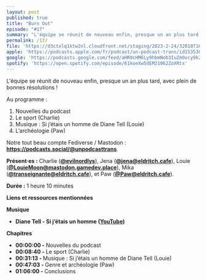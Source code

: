 ```yaml
---
layout: post
published: true
title: "Burn Out"
episode: "#17"
summary: "L'équipe se réunit de nouveau enfin, presque un an plus tard, avec plein de bonnes résolutions !"
permalink: /17/
file: 'https://d3ctxlq1ktw2nl.cloudfront.net/staging/2023-2-24/320107160-22050-1-50ac892974888.m4a'
apple: 'https://podcasts.apple.com/fr/podcast/un-podcast-trans/id1535381424?l=en&i=1000605796309'
google: 'https://podcasts.google.com/feed/aHR0cHM6Ly9hbmNob3IuZm0vcy9kZDA3MzQvcG9kY2FzdC9yc3M/episode/NWU4Y2M1MWEtOTcwYS00ODk1LThjY2ItOGI1OTE0MDkzMTA2?sa=X&ved=0CAUQkfYCahcKEwj4w4-jsY7-AhUAAAAAHQAAAAAQAQ'
spotify: 'https://open.spotify.com/episode/61koeXw5dEM21062ZoXRtx'
---
```

<p>L'équipe se réunit de nouveau enfin, presque un an plus tard, avec plein de bonnes résolutions !</p>

<!--more-->

<p>Au programme :</p>
	<ol>
  <li>Nouvelles du podcast</li>
	<li>Le sport (Charlie)</li>
	<li>Musique : Si j’étais un homme de Diane Tell (Louie)</li>
	<li>L’archéologie (Paw)</li>
</ol>
<p>Notre tout beau compte Fediverse / Mastodon : <a href="https://podcasts.social/@unpodcasttrans"><strong>https://podcasts.social/@unpodcasttrans</strong></a>.</p>





<p><strong>Présent·es :</strong> 
Charlie (<a href="https://twitter.com/evilnordlys"><strong>@evilnordlys</strong></a>),  
Jena (<a href="https://eldritch.cafe/@jena"><strong>@jena@eldritch.cafe</strong></a>), 
Louie (<a href="https://mastodon.gamedev.place/@LouieMoon"><strong>@LouieMoon@mastodon.gamedev.place</strong></a>), 
Mika (<a href="https://eldritch.cafe/@transeignante"><strong>@transeignante@eldritch.cafe</strong></a>), et
Paw (<a href="https://eldritch.cafe/@paw"><strong>@Paw@eldritch.cafe</strong></a>).</p> 
<p><strong>Durée :</strong> 1 heure 10 minutes</p>

<p><strong>Liens et ressources mentionnées</strong></p>
<p><strong>Musique</strong></p>
<ul>
  <li><strong>Diane Tell - Si j’étais un homme   (</strong><a href="https://youtu.be/3PlTlHjg_P4"><strong>YouTube</strong></a><strong>)</strong></li>
</ul>
<p><strong>Chapitres</strong></p>
<ul>
  <li><strong>00:00:00 - </strong>Nouvelles du podcast</li>
  <li><strong>00:08:40 - </strong>Le sport (Charlie)</li>
  <li><strong>00:31:13 - </strong>Musique : Si j’étais un homme de Diane Tell (Louie)</li>
  <li><strong>00:47:03 - </strong>Genre et archéologie (Paw)</li>
  <li><strong>01:06:00 - </strong>Conclusions</li>
</ul>